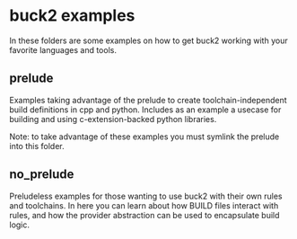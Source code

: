 # buck2 examples

In these folders are some examples on how to get buck2 working with
your favorite languages and tools.

## prelude

Examples taking advantage of the prelude to create toolchain-independent
build definitions in cpp and python. Includes as an example a usecase
for building and using c-extension-backed python libraries.

Note: to take advantage of these examples you must symlink the prelude
into this folder.

## no_prelude

Preludeless examples for those wanting to use buck2 with their own
rules and toolchains. In here you can learn about how BUILD
files interact with rules, and how the provider abstraction can be
used to encapsulate build logic.
